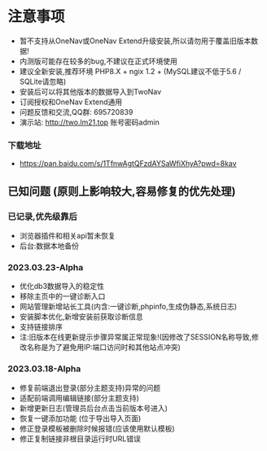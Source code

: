 # 注意事项
- 暂不支持从OneNav或OneNav Extend升级安装,所以请勿用于覆盖旧版本数据!
- 内测版可能存在较多的bug,不建议在正式环境使用
- 建议全新安装,推荐环境 PHP8.X + ngix 1.2 + (MySQL建议不低于5.6 / SQLite请忽略)
- 安装后可以将其他版本的数据导入到TwoNav 
- 订阅授权和OneNav Extend通用
- 问题反馈和交流,QQ群: 695720839
- 演示站: http://two.lm21.top 账号密码admin

### 下载地址
- https://pan.baidu.com/s/1TfnwAgtQFzdAYSaWfiXhyA?pwd=8kav


## 已知问题 (原则上影响较大,容易修复的优先处理)

### 已记录,优先级靠后
- 浏览器插件和相关api暂未恢复
- 后台:数据本地备份 

### 2023.03.23-Alpha
- 优化db3数据导入的稳定性
- 移除主页中的一键诊断入口
- 网站管理新增站长工具(内含:一键诊断,phpinfo,生成伪静态,系统日志)
- 安装脚本优化,新增安装前获取诊断信息
- 支持链接排序
- 注:旧版本在线更新提示步骤异常属正常现象!(因修改了SESSION名称导致,修改名称是为了避免用IP:端口访问时和其他站点冲突)

### 2023.03.18-Alpha
- 修复前端退出登录(部分主题支持)异常的问题
- 适配前端调用编辑链接(部分主题支持)
- 新增更新日志(管理员后台点击当前版本号进入)
- 恢复一键添加功能 (位于导出导入页面)
- 修正登录模板被删除时候报错(应该使用默认模板)
- 修正复制链接非根目录运行时URL错误